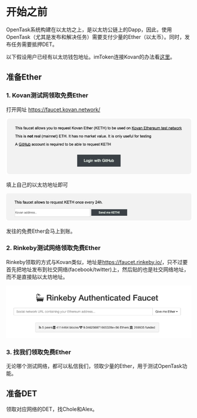 # 开始之前
OpenTask系统构建在以太坊之上，是以太坊公链上的Dapp，因此，使用OpenTask（尤其是发布和解决任务）需要支付少量的Ether（以太币）。同时，发布任务需要抵押DET。

以下假设用户已经有以太坊钱包地址。imToken连接Kovan的办法看[这里](imToken.md)。

## 准备Ether

### 1. Kovan测试网领取免费Ether

打开网址 <https://faucet.kovan.network/>

![kovan-faucet-login-with-github](./images/kovan-faucet-login-with-github.png)

填上自己的以太坊地址即可

![kovan-faucet-eth-address](./images/kovan-faucet-eth-address.png)

发往的免费Ether会马上到账。

### 2. Rinkeby测试网络领取免费Ether

Rinkeby领取的方式与Kovan类似，地址是<https://faucet.rinkeby.io/>，只不过要首先把地址发布到社交网络(facebook/twitter)上，然后贴的也是社交网络地址，而不是直接贴以太坊地址。

![Rinkeby水龙头](images/rinkeby-faucet.png)

### 3. 找我们领取免费Ether

无论哪个测试网络，都可以私信我们，领取少量的Ether，用于测试OpenTask功能。

## 准备DET

领取对应网络的DET，找Chole和Alex。